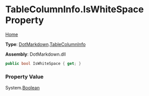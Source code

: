 # TableColumnInfo\.IsWhiteSpace Property

[Home](../../../README.md)

**Type**: [DotMarkdown](../../README.md)\.[TableColumnInfo](../README.md)

**Assembly**: DotMarkdown\.dll

```csharp
public bool IsWhiteSpace { get; }
```

### Property Value

System\.[Boolean](https://docs.microsoft.com/en-us/dotnet/api/system.boolean)

